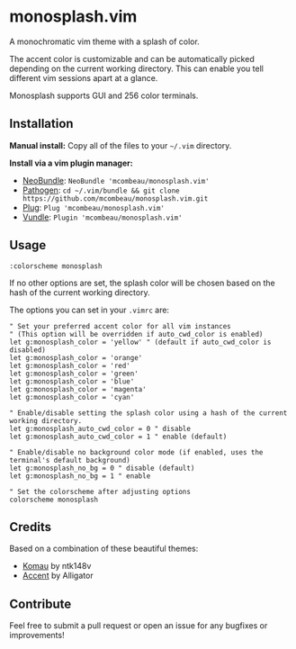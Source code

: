 # monosplash.vim

A monochromatic vim theme with a splash of color.

The accent color is customizable and can be automatically picked depending on the current working directory. This can enable you tell different vim sessions apart at a glance.

Monosplash supports GUI and 256 color terminals.

## Installation

**Manual install:** Copy all of the files to your `~/.vim` directory.

**Install via a vim plugin manager:**

- [NeoBundle](https://github.com/Shougo/neobundle.vim): `NeoBundle 'mcombeau/monosplash.vim'`
- [Pathogen](https://github.com/tpope/vim-pathogen): `cd ~/.vim/bundle && git clone https://github.com/mcombeau/monosplash.vim.git`
- [Plug](https://github.com/junegunn/vim-plug): `Plug 'mcombeau/monosplash.vim'`
- [Vundle](https://github.com/VundleVim/Vundle.vim): `Plugin 'mcombeau/monosplash.vim'`

## Usage

```vim
:colorscheme monosplash
```

If no other options are set, the splash color will be chosen based on the hash of the current working directory.

The options you can set in your `.vimrc` are:

```vim
" Set your preferred accent color for all vim instances
" (This option will be overridden if auto_cwd_color is enabled)
let g:monosplash_color = 'yellow' " (default if auto_cwd_color is disabled)
let g:monosplash_color = 'orange'
let g:monosplash_color = 'red'
let g:monosplash_color = 'green'
let g:monosplash_color = 'blue'
let g:monosplash_color = 'magenta'
let g:monosplash_color = 'cyan'

" Enable/disable setting the splash color using a hash of the current working directory.
let g:monosplash_auto_cwd_color = 0 " disable
let g:monosplash_auto_cwd_color = 1 " enable (default)

" Enable/disable no background color mode (if enabled, uses the terminal's default background)
let g:monosplash_no_bg = 0 " disable (default)
let g:monosplash_no_bg = 1 " enable

" Set the colorscheme after adjusting options
colorscheme monosplash
```

<!-- a neat thing to do is change the accent colour based on the working directory when vim starts: -->

<!-- ```vim -->
<!-- if getcwd() =~ 'code/my-cool-project' -->
<!--   let g:accent_colour = 'cyan' -->
<!--   colo accent -->
<!-- endif -->
<!-- ``` -->

## Credits

Based on a combination of these beautiful themes:

- [Komau](https://github.com/ntk148v/komau.vim) by ntk148v
- [Accent](https://github.com/Alligator/accent.vim) by Alligator

## Contribute

Feel free to submit a pull request or open an issue for any bugfixes or improvements!

